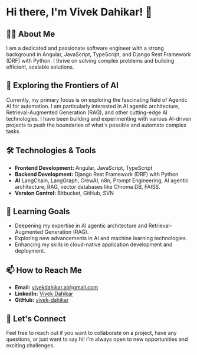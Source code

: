 # Hi there, I'm Vivek Dahikar! 👋

## 👨‍💻 About Me
I am a dedicated and passionate software engineer with a strong background in Angular, JavaScript, TypeScript, and Django Rest Framework (DRF) with Python. I thrive on solving complex problems and building efficient, scalable solutions.

## 🚀 Exploring the Frontiers of AI
Currently, my primary focus is on exploring the fascinating field of Agentic AI for automation. I am particularly interested in AI agentic architecture, Retrieval-Augmented Generation (RAG), and other cutting-edge AI technologies. I have been building and experimenting with various AI-driven projects to push the boundaries of what's possible and automate complex tasks.

## 🛠️ Technologies & Tools
- **Frontend Development:** Angular, JavaScript, TypeScript
- **Backend Development:** Django Rest Framework (DRF) with Python
- **AI** LangChain, LangGraph, CrewAI, n8n, Prompt Engineering, AI agentic architecture, RAG, vector databases like Chroma DB, FAISS.
- **Version Control:** Bitbucket, GitHub, SVN

## 🌱 Learning Goals
- Deepening my expertise in AI agentic architecture and Retrieval-Augmented Generation (RAG).
- Exploring new advancements in AI and machine learning technologies.
- Enhancing my skills in cloud-native application development and deployment.

## 📫 How to Reach Me
- **Email:** vivekdahikar.ai@gmail.com
- **LinkedIn:** [Vivek Dahikar](https://www.linkedin.com/in/vivek-dahikar-0a6509145/)
- **GitHub:** [vivek-dahikar](https://github.com/vivek-dahikar)

## 💬 Let's Connect
Feel free to reach out if you want to collaborate on a project, have any questions, or just want to say hi! I'm always open to new opportunities and exciting challenges.
